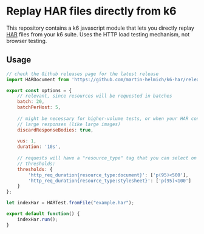 # Replay HAR files directly from k6

This repository contains a k6 javascript module that lets you directly replay [HAR](https://en.wikipedia.org/wiki/HAR_(file_format)) files from your k6 suite. Uses the HTTP load testing mechanism, not browser testing.

## Usage

```js
// check the Github releases page for the latest release
import HARDocument from 'https://github.com/martin-helmich/k6-har/releases/download/v0.1.1/k6-har.js';

export const options = {
    // relevant, since resources will be requested in batches
    batch: 20,
    batchPerHost: 5,
    
    // might be necessary for higher-volume tests, or when your HAR contains
    // large responses (like large images)
    discardResponseBodies: true,
    
    vus: 1,
    duration: '10s',
    
    // requests will have a "resource_type" tag that you can select on in your
    // thresholds:
    thresholds: {
        'http_req_duration{resource_type:document}': ['p(95)<500'],
        'http_req_duration{resource_type:stylesheet}': ['p(95)<100']
    }
};

let indexHar = HARTest.fromFile("example.har");

export default function() {
    indexHar.run();
}

```